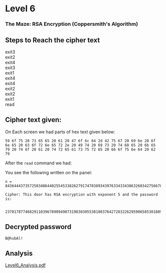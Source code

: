 # Level 6
### The Maze: RSA Encryption (Coppersmith's Algorithm)
## Steps to Reach the cipher text
exit3<br>
exit2<br>
exit4<br>
exit3<br>
exit1<br>
exit4<br>
exit4<br>
exit2<br>
exit2<br>
exit1<br>
read<br>

## Cipher text given:
On Each screen we had parts of hex text given below:

	59 6f 75 20 73 65 65 20 61 20 47 6f 6c 64 2d 42 75 67 20 69 6e 20 6f 6e 65 20 63 6f 72 6e 65 72 2e 20 49 74 20 69 73 20 74 68 65 20 6b 65 79 20 74 6f 20 61 20 74 72 65 61 73 75 72 65 20 66 6f 75 6e 64 20 62 79
After the ``read`` command we had:

You see the following written on the panel:

	n = 84364443735725034864402554533826279174703893439763343343863260342756678609216895093779263028809246505955647572176682669445270008816481771701417554768871285020442403001649254405058303439906229201909599348669565697534331652019516409514800265887388539283381053937433496994442146419682027649079704982600857517093

	Cipher: This door has RSA encryption with exponent 5 and the password is: 

	 23701787746829110396789094907319830305538180376427283226295906585301889543996533410539381779684366880970896279018807100530176651625086988655210858554133345906272561027798171440923147960165094891980452757852685707020289384698322665347609905744582248157246932007978339129630067022987966706955482598869800151693

## Decrypted password
	B@hubAl!
## Analysis

[Level6_Analysis.pdf](./Level6_Analysis.pdf)
